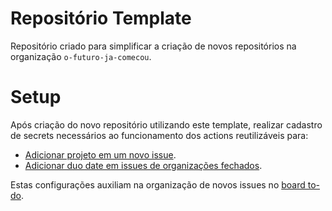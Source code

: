 # Repositório Template

Repositório criado para simplificar a criação de novos repositórios na organização `o-futuro-ja-comecou`.

# Setup

Após criação do novo repositório utilizando este template, realizar cadastro de secrets necessários ao funcionamento dos actions reutilizáveis para:
  - [Adicionar projeto em um novo issue](https://github.com/o-futuro-ja-comecou/github-actions-reutilizaveis#adicionar-projeto-em-um-novo-issue).
  - [Adicionar duo date em issues de organizações fechados](https://github.com/o-futuro-ja-comecou/github-actions-reutilizaveis#adicionar-duo-date-em-issues-de-organiza%C3%A7%C3%B5es-fechados).

Estas configurações auxiliam na organização de novos issues no [board to-do](https://github.com/orgs/o-futuro-ja-comecou/projects/2/views/1).
